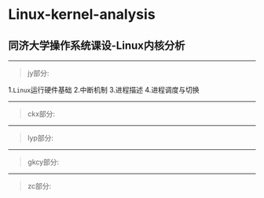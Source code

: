 # Linux-kernel-analysis## 同济大学操作系统课设-Linux内核分析---> jy部分:1.`Linux`运行硬件基础2.中断机制3.进程描述4.进程调度与切换---> ckx部分:---> lyp部分:---> gkcy部分:---> zc部分: